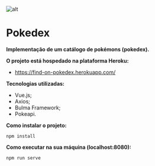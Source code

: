 ![alt](https://cdn0.iconfinder.com/data/icons/pokemon-1/64/cat_cartoon_character_pokemon-128.png) 
# Pokedex

**Implementação de um catálogo de pokémons (pokedex).**

**O projeto está hospedado na plataforma Heroku:**
* https://find-on-pokedex.herokuapp.com/

**Tecnologias utilizadas:**
* Vue.js;
* Axios;
* Bulma Framework; 
* Pokeapi.

**Como instalar o projeto:**
```
npm install
```

**Como executar na sua máquina (localhost:8080):**
```
npm run serve
```
